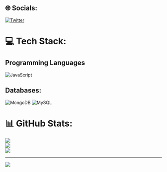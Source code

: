 ## 🌐 Socials:
[![Twitter](https://img.shields.io/badge/Twitter-%231DA1F2.svg?logo=Twitter&logoColor=white)](https://twitter.com/) 

# 💻 Tech Stack:
## Programming Languages
 ![JavaScript](https://img.shields.io/badge/javascript-%23323330.svg?style=for-the-badge&logo=javascript&logoColor=%23F7DF1E)

## Databases:
![MongoDB](https://img.shields.io/badge/MongoDB-%234ea94b.svg?style=for-the-badge&logo=mongodb&logoColor=white) ![MySQL](https://img.shields.io/badge/mysql-%2300f.svg?style=for-the-badge&logo=mysql&logoColor=white) 
# 📊 GitHub Stats:
![](https://github-readme-stats.vercel.app/api?username=shadowDarsan&theme=dark&hide_border=false&include_all_commits=true&count_private=true)<br/>
![](https://github-readme-streak-stats.herokuapp.com/?user=shadowDarsan&theme=dark&hide_border=false)<br/>
![](https://github-readme-stats.vercel.app/api/top-langs/?username=shadowDarsan&theme=dark&hide_border=false&include_all_commits=true&count_private=false&layout=compact)

---
[![](https://visitcount.itsvg.in/api?id=prakash221&icon=2&color=8)](https://visitcount.itsvg.in)

